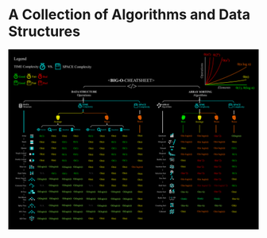 # A Collection of Algorithms and Data Structures

[![image info](./assets/bigOCheatSheet.png)](https://www.bigocheatsheet.com/#Common%20Data%20Structure%20Operations)

